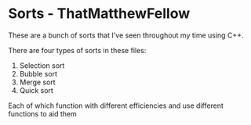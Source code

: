 # Sorts - ThatMatthewFellow

These are a bunch of sorts that I've seen throughout my time using C++.

There are four types of sorts in these files:
1. Selection sort
2. Bubble sort
3. Merge sort
4. Quick sort

Each of which function with different efficiencies and use different functions to aid them
